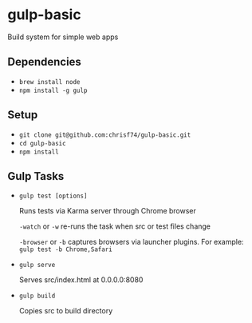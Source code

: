 # gulp-basic
Build system for simple web apps

## Dependencies
* `brew install node`
* `npm install -g gulp`

## Setup
* `git clone git@github.com:chrisf74/gulp-basic.git`
* `cd gulp-basic`
* `npm install`

## Gulp Tasks
* `gulp test [options]`

	Runs tests via Karma server through Chrome browser

	`-watch` or `-w` re-runs the task when src or test files change

	`-browser` or `-b` captures browsers via launcher plugins. For example: `gulp test -b Chrome,Safari`

* `gulp serve`

	Serves src/index.html at 0.0.0.0:8080

* `gulp build`

	Copies src to build directory
